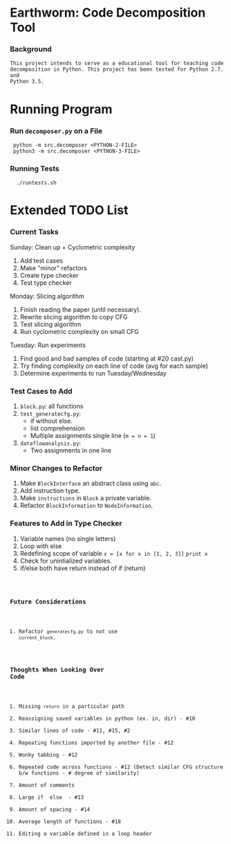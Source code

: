 # Earthworm: Code Decomposition Tool

### Background

    This project intends to serve as a educational tool for teaching code
    decomposition in Python. This project has been tested for Python 2.7. and
    Python 3.5.


# Running Program
### Run `decomposer.py` on a File

     python -m src.decomposer <PYTHON-2-FILE>
     python3 -m src.decomposer <PYTHON-3-FILE>

### Running Tests

      ./runtests.sh


# Extended TODO List
### Current Tasks

Sunday: Clean up + Cyclometric complexity

1. Add test cases
2. Make "minor" refactors
3. Create type checker
4. Test type checker

Monday: Slicing algorithm

1. Finish reading the paper (until necessary).
2. Rewrite slicing algorithm to copy CFG
3. Test slicing algorithm
4. Run cyclometric complexity on small CFG

Tuesday: Run experiments

1. Find good and bad samples of code (starting at #20 cast.py)
2. Try finding complexity on each line of code (avg for each sample)
3. Determine experiments to run Tuesday/Wednesday


### Test Cases to Add

1. `block.py`: all functions
2. `test_generatecfg.py`:
    - if without else.
    - list comprehension
    - Multiple assignments single line (`m = n = 1`)
4. `dataflowanalysis.py`:
    - Two assignments in one line


### Minor Changes to Refactor

1. Make `BlockInterface` an abstract class using `abc`.
2. Add instruction type.
3. Make `instructions` in `Block` a private variable.
4. Refactor `BlockInformation` to `NodeInformation`.


### Features to Add in Type Checker

1. Variable names (no single letters)
2. Loop with else
3. Redefining scope of variable
      `x = [x for x in [1, 2, 3]]`
      `print x`
4. Check for unintialized variables.
5. if/else both have return instead of if (return) <code>


### Future Considerations

1. Refactor `generatecfg.py` to not use `current_block`.


### Thoughts When Looking Over Code

1. Missing `return` in a particular path
2. Reassigning saved variables in python (ex. in, dir) - #10
3. Similar lines of code - #11, #15, #2
4. Repeating functions imported by another file - #12
5. Wonky tabbing - #12
6. Repeated code across functions - #12
   (Detect similar CFG structure b/w functions - # degree of similarity)
7. Amount of comments
8. Large if <return> else <block code> - #13
9. Amount of spacing - #14
10. Average length of functions - #18
11. Editing a variable defined in a loop header
